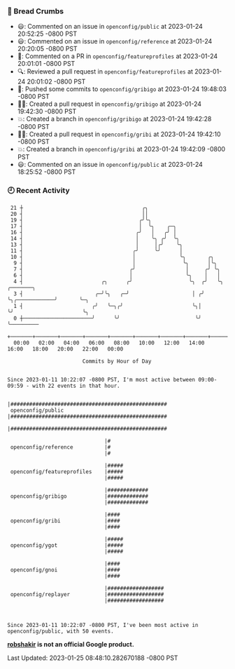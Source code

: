 ### 🍞 Bread Crumbs

 * 😃: Commented on an issue in `openconfig/public` at 2023-01-24 20:52:25 -0800 PST
 * 😃: Commented on an issue in `openconfig/reference` at 2023-01-24 20:20:05 -0800 PST
 * 💬: Commented on a PR in  `openconfig/featureprofiles` at 2023-01-24 20:01:01 -0800 PST
 * 🔍: Reviewed a pull request in  `openconfig/featureprofiles` at 2023-01-24 20:01:02 -0800 PST
 * 🚢: Pushed some commits to `openconfig/gribigo` at 2023-01-24 19:48:03 -0800 PST
 * ✍🏼: Created a pull request in `openconfig/gribigo` at 2023-01-24 19:42:30 -0800 PST
 * 💥: Created a branch in `openconfig/gribigo` at 2023-01-24 19:42:28 -0800 PST
 * ✍🏼: Created a pull request in `openconfig/gribi` at 2023-01-24 19:42:10 -0800 PST
 * 💥: Created a branch in `openconfig/gribi` at 2023-01-24 19:42:09 -0800 PST
 * 😃: Commented on an issue in `openconfig/public` at 2023-01-24 18:25:52 -0800 PST

### 🕘 Recent Activity
```
 21 ┼                                      ╭╮
 20 ┤                                      ││
 19 ┤                                     ╭╯╰╮
 17 ┤                                     │  ╰╮    ╭─╮
 16 ┤                                    ╭╯   │   ╭╯ │
 14 ┤                                    │    ╰╮ ╭╯  ╰╮
 13 ┤                                    │     │╭╯    ╰╮
 11 ┤                                   ╭╯     ╰╯      │
 10 ┤                                   │              ╰╮       ╭╮
  9 ┤                                   │               ╰╮      │╰╮
  7 ┤                                  ╭╯                │     ╭╯ ╰╮
  6 ┤                                  │                 ╰╮    │   │
  4 ┤                         ╭╮      ╭╯                  ╰╮  ╭╯   ╰╮              ╭───────╮
  3 ┤                       ╭─╯╰╮   ╭─╯                    │ ╭╯     ╰╮╭────────────╯       ╰─╮
  1 ┤                      ╭╯   ╰─╮╭╯                      ╰╮│       ╰╯                      ╰╮
  0 ┼──────────────────────╯      ╰╯                        ╰╯                                ╰─────────
    +───────+───────+───────+───────+───────+───────+───────+───────+───────+───────+───────+───────+────
  00:00   02:00   04:00   06:00   08:00   10:00   12:00   14:00   16:00   18:00   20:00   22:00   00:00   

						Commits by Hour of Day


Since 2023-01-11 10:22:07 -0800 PST, I'm most active between 09:00-09:59 - with 22 events in that hour.

```



```
                               |##################################################
 openconfig/public             |##################################################
                               |##################################################

                               |#
 openconfig/reference          |#
                               |#

                               |#####
 openconfig/featureprofiles    |#####
                               |#####

                               |#############
 openconfig/gribigo            |#############
                               |#############

                               |####
 openconfig/gribi              |####
                               |####

                               |#####
 openconfig/ygot               |#####
                               |#####

                               |####
 openconfig/gnoi               |####
                               |####

                               |##################
 openconfig/replayer           |##################
                               |##################



Since 2023-01-11 10:22:07 -0800 PST, I've been most active in openconfig/public, with 50 events.

```
**[robshakir](mailto:robjs@google.com) is not an official Google product.**  


Last Updated: 2023-01-25 08:48:10.282670188 -0800 PST
